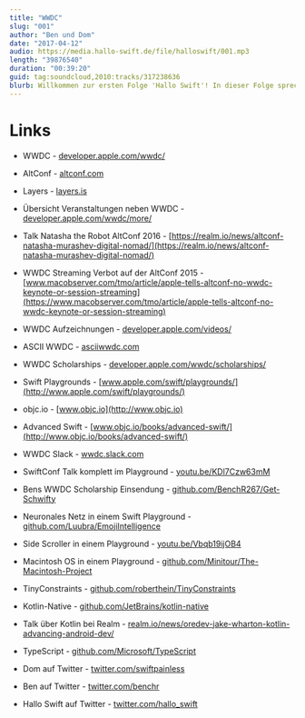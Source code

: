 ```yaml
---
title: "WWDC"
slug: "001"
author: "Ben und Dom"
date: "2017-04-12"
audio: https://media.hallo-swift.de/file/halloswift/001.mp3
length: "39876540"
duration: "00:39:20"
guid: tag:soundcloud,2010:tracks/317238636
blurb: Willkommen zur ersten Folge 'Hallo Swift'! In dieser Folge sprechen wir über die anstehende WWDC. Wir freuen uns sehr über positive Bewertungen im iTunes Store!
---
```


# Links

- WWDC - [developer.apple.com/wwdc/](http://developer.apple.com/wwdc/)
- AltConf - [altconf.com](http://altconf.com)
- Layers - [layers.is](http://layers.is)
- Übersicht Veranstaltungen neben WWDC - [developer.apple.com/wwdc/more/](http://developer.apple.com/wwdc/more/)
- Talk Natasha the Robot AltConf 2016 - [https://realm.io/news/altconf-natasha-murashev-digital-nomad/](https://realm.io/news/altconf-natasha-murashev-digital-nomad/)
- WWDC Streaming Verbot auf der AltConf 2015 - [www.macobserver.com/tmo/article/apple-tells-altconf-no-wwdc-keynote-or-session-streaming](https://www.macobserver.com/tmo/article/apple-tells-altconf-no-wwdc-keynote-or-session-streaming)
- WWDC Aufzeichnungen - [developer.apple.com/videos/](http://developer.apple.com/videos/)
- ASCII WWDC - [asciiwwdc.com](http://asciiwwdc.com)
- WWDC Scholarships - [developer.apple.com/wwdc/scholarships/](http://developer.apple.com/wwdc/scholarships/)
- Swift Playgrounds - [www.apple.com/swift/playgrounds/](http://www.apple.com/swift/playgrounds/)
- objc.io - [www.objc.io](http://www.objc.io)
- Advanced Swift - [www.objc.io/books/advanced-swift/](http://www.objc.io/books/advanced-swift/)
- WWDC Slack - [wwdc.slack.com](http://wwdc.slack.com)
- SwiftConf Talk komplett im Playground - [youtu.be/KDl7Czw63mM](http://youtu.be/KDl7Czw63mM)

- Bens WWDC Scholarship Einsendung - [github.com/BenchR267/Get-Schwifty](http://github.com/BenchR267/Get-Schwifty)
- Neuronales Netz in einem Swift Playground - [github.com/Luubra/EmojiIntelligence](http://github.com/Luubra/EmojiIntelligence)
- Side Scroller in einem Playground - [youtu.be/Vbqb19ijOB4](http://youtu.be/Vbqb19ijOB4)
- Macintosh OS in einem Playground - [github.com/Minitour/The-Macintosh-Project](http://github.com/Minitour/The-Macintosh-Project)

- TinyConstraints - [github.com/roberthein/TinyConstraints](http://github.com/roberthein/TinyConstraints)
- Kotlin-Native - [github.com/JetBrains/kotlin-native](http://github.com/JetBrains/kotlin-native)
- Talk über Kotlin bei Realm - [realm.io/news/oredev-jake-wharton-kotlin-advancing-android-dev/](https://realm.io/news/oredev-jake-wharton-kotlin-advancing-android-dev//)
- TypeScript - [github.com/Microsoft/TypeScript](http://github.com/Microsoft/TypeScript)

- Dom auf Twitter - [twitter.com/swiftpainless](http://twitter.com/swiftpainless)
- Ben auf Twitter - [twitter.com/benchr](http://twitter.com/benchr)
- Hallo Swift auf Twitter - [twitter.com/hallo_swift](http://twitter.com/hallo_swift)
